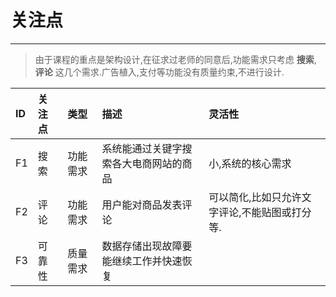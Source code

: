# 关注点

---

> 由于课程的重点是架构设计,在征求过老师的同意后,功能需求只考虑 **搜索**, **评论** 这几个需求.广告植入,支付等功能没有质量约束,不进行设计.

| ID | 关注点 | 类型 | 描述 | 灵活性 |
| :--- | :--- | :--- | :--- | :--- |
| F1 | 搜索 | 功能需求 | 系统能通过关键字搜索各大电商网站的商品 | 小,系统的核心需求 |
| F2 | 评论 | 功能需求 | 用户能对商品发表评论 | 可以简化,比如只允许文字评论,不能贴图或打分等. |
| F3 | 可靠性 | 质量需求 | 数据存储出现故障要能继续工作并快速恢复 |  |



